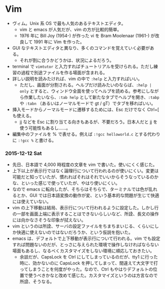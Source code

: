 # Vim

- ヴィム。Unix 系 OS で最も人気のあるテキストエディタ。
    - vim と emacs が人気だが、vim の方が比較的簡単。
    - 1976 年に Bill Joy (1954-) が作った vi を Bram Moolenaar (1961-) が改良して 1991 年に Vim を作った。
- GUI なテキストエディタと異なり、多くのコマンドを覚えていく必要がある。
    - それが割に合うかどうかは、状況によるだろう。
- terminal で `vimtutor` と入力すればチュートリアルを受けられる。ただし練習の過程で別途ファイルを作る場面が含まれる。
- 詳しい説明を読みたければ、vim の中で `:help` と入力すればいい。
    - ただし、画面が分割される。ヘルプだけ読みたいのならば、`:help | only` とすると、ウィンドウ全面を使ってヘルプを読める。参考にしながら作業したいなら、`:tab help` として新たなタブでヘルプを開き、`:tabp` や `:tabn` （あるいはノーマルモードで gt / gT）でタブを移ればいい。
- 挿入モードからノーマルモードに遷移するためには、Esc だけでなく Ctrl+[ も使える。
    - jj などを Esc に割り当てる向きもあるが、不要だろう。日本人だと jj を使う可能性もあるし……。
- 編集中のファイルを % で表せる。例えば `:!gcc helloworld.c` とする代わりに `:!gcc %` と書ける。

### 2015-12-12 Sat

- 先日、日本語で 4,000 時程度の文章を vim で書いた。使いにくく感じた。
- 上下以上が表示行ではなく論理行について行われるのが使いにくい。変更は可能だと知っていたが、慣れればそれはそれでいいからそうなっているのかな、といった感じで使っていたが、やはり使いにくい。
- なので emacs に転向したが、そちらはそちらで、ターミナルでは色が乱れるとか、GUI では日本語変換の動作が変、という基本的な問題が生じて快適には使えていない。
- vim の上下移動は結局、表示行について行われるように設定した。しかし行の一部を画面上端に表示することはできないらしいなど、所詮、長文の操作には向かなさそうな印象が拭えない。
- vim というのは所詮、サーバの設定ファイルをちまちまいじる、くらいにしか快適に使えないのではないだろうか、という仮説を抱いた。
- emacs は、デフォルトで上下移動が表示行について行われる。vim でも設定すれば問題ないのだが、とっさに与えられた環境で操作しなければならない場面もあるし、なるべくカスタマイズをしない環境に順応しておきたい。
    - 余談だが、CapsLock を Ctrl にしてしまっているのだが、tty1 に行った時に、効かないのに CapsLock を押してしまって、間違えて大文字で打ってしまうことを何度がやった。なので、Ctrl もやはりデフォルトの位置で使うべきかなと改めて感じた。カスタマイズというのは方言なので所詮、そうなる。
